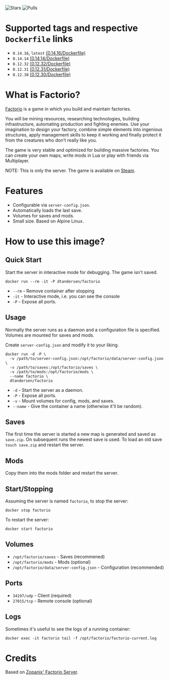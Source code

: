 ![Stars](https://img.shields.io/docker/stars/dtandersen/factorio.svg)
![Pulls](https://img.shields.io/docker/pulls/dtandersen/factorio.svg)

# Supported tags and respective `Dockerfile` links

* `0.14.16`, `latest` [(0.14.16/Dockerfile)](https://github.com/dtandersen/docker_factorio_server/blob/0.14.16/Dockerfile)
* `0.14.14` [(0.14.14/Dockerfile)](https://github.com/dtandersen/docker_factorio_server/blob/0.14.14/Dockerfile)
* `0.12.32` [(0.12.32/Dockerfile)](https://github.com/dtandersen/docker_factorio_server/blob/dt_0.12.32/Dockerfile)
* `0.12.31` [(0.12.31/Dockerfile)](https://github.com/dtandersen/docker_factorio_server/blob/dt_0.12.31/Dockerfile)
* `0.12.30` [(0.12.30/Dockerfile)](https://github.com/dtandersen/docker_factorio_server/blob/dt_0.12.30/Dockerfile)

# What is Factorio?

[Factorio](https://www.factorio.com) is a game in which you build and maintain factories.

You will be mining resources, researching technologies, building infrastructure, automating production and fighting enemies. Use your imagination to design your factory, combine simple elements into ingenious structures, apply management skills to keep it working and finally protect it from the creatures who don't really like you.

The game is very stable and optimized for building massive factories. You can create your own maps, write mods in Lua or play with friends via Multiplayer.

NOTE: This is only the server. The game is available on [Steam](http://store.steampowered.com/app/427520/).

# Features

* Configurable via ```server-config.json```.
* Automatically loads the last save.
* Volumes for saves and mods.
* Small size. Based on Alpine Linux.

# How to use this image?

## Quick Start

Start the server in interactive mode for debugging. The game isn't saved.

```
docker run --rm -it -P dtandersen/factorio
```

* ```--rm``` - Remove container after stopping
* ```-it``` - Interactive mode, i.e. you can see the console
* ```-P``` - Expose all ports.

## Usage

Normally the server runs as a daemon and a configuration file is specified. Volumes are mounted for saves and mods.

Create ```server-config.json``` and modify it to your liking.

```
docker run -d -P \
  -v /path/to/server-config.json:/opt/factorio/data/server-config.json \
  -v /path/to/saves:/opt/factorio/saves \
  -v /path/to/mods:/opt/factorio/mods \
  --name factorio \
  dtandersen/factorio
```

* ```-d``` - Start the server as a daemon.
* ```-P``` - Expose all ports.
* ```-v``` - Mount volumes for config, mods, and saves.
* ```--name``` - Give the container a name (otherwise it'll be random).

## Saves

The first time the server is started a new map is generated and saved as ```save.zip```. On subsequent runs the newest save is used. To load an old save ```touch save.zip``` and restart the server.

## Mods

Copy them into the mods folder and restart the server.

## Start/Stopping

Assuming the server is named ```factorio```, to stop the server:

```
docker stop factorio
```

To restart the server:

```
docker start factorio
```

## Volumes

* ```/opt/factorio/saves``` - Saves (recommened)
* ```/opt/factorio/mods``` - Mods (optional)
* ```/opt/factorio/data/server-config.json``` - Configuration (recommended)

## Ports

* ```34197/udp``` - Client (required)
* ```27015/tcp``` - Remote console (optional)

## Logs

Sometimes it's useful to see the logs of a running container:

```
docker exec -it factorio tail -f /opt/factorio/factorio-current.log
```

# Credits

Based on [Zopanix' Factorio Server](https://github.com/zopanix/docker_factorio_server).

